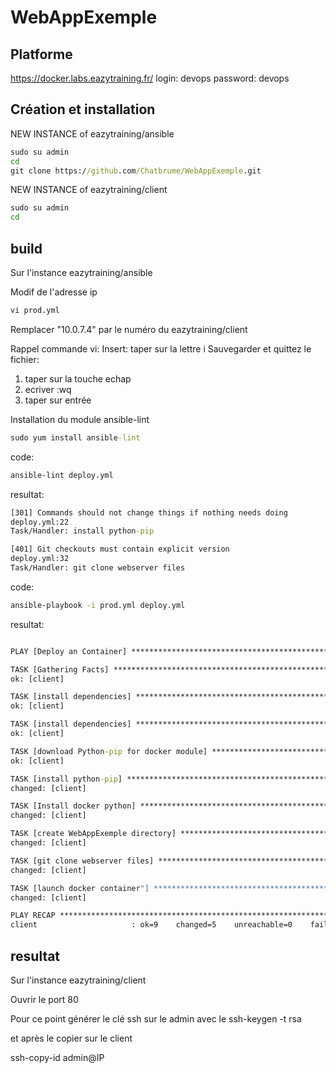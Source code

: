 # WebAppExemple

## Platforme
https://docker.labs.eazytraining.fr/
login: devops
password: devops

## Création et installation
NEW INSTANCE of eazytraining/ansible
```cmd
sudo su admin
cd
git clone https://github.com/Chatbrume/WebAppExemple.git
```

NEW INSTANCE of eazytraining/client
```cmd
sudo su admin
cd
```

## build
Sur l'instance eazytraining/ansible

Modif de l'adresse ip
```cmd
vi prod.yml
```
Remplacer "10.0.7.4" par le numéro du eazytraining/client

Rappel commande vi:
Insert: taper sur la lettre i
Sauvegarder et quittez le fichier:
1) taper sur la touche echap
2) ecriver :wq
3) taper sur entrée

Installation du module ansible-lint
```cmd
sudo yum install ansible-lint
```

code:
```cmd
ansible-lint deploy.yml
```
resultat:
```cmd
[301] Commands should not change things if nothing needs doing
deploy.yml:22
Task/Handler: install python-pip

[401] Git checkouts must contain explicit version
deploy.yml:32
Task/Handler: git clone webserver files
```

code:
```cmd
ansible-playbook -i prod.yml deploy.yml
```
resultat:
```cmd

PLAY [Deploy an Container] *****************************************************

TASK [Gathering Facts] *********************************************************
ok: [client]

TASK [install dependencies] ****************************************************
ok: [client]

TASK [install dependencies] ****************************************************
ok: [client]

TASK [download Python-pip for docker module] ***********************************
ok: [client]

TASK [install python-pip] ******************************************************
changed: [client]

TASK [Install docker python] ***************************************************
changed: [client]

TASK [create WebAppExemple directory] ******************************************
changed: [client]

TASK [git clone webserver files] ***********************************************
changed: [client]

TASK [launch docker container"] ************************************************
changed: [client]

PLAY RECAP *********************************************************************
client                     : ok=9    changed=5    unreachable=0    failed=0    skipped=0    rescued=0    ignored=0
```

## resultat
Sur l'instance eazytraining/client

Ouvrir le port 80

Pour ce point générer le clé ssh sur le admin 
avec le
ssh-keygen -t rsa

et après le copier sur le client 

ssh-copy-id admin@IP
